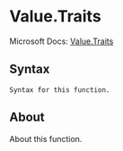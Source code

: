 # Value.Traits

Microsoft Docs: [Value.Traits](https://docs.microsoft.com/en-us/powerquery-m/value-traits)

## Syntax

```
Syntax for this function.
```

## About

About this function.

